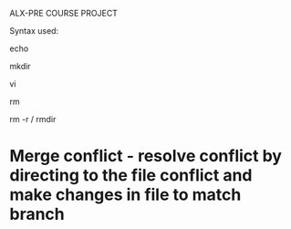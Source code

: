 ALX-PRE COURSE PROJECT

Syntax used:

echo

mkdir

vi

rm

rm -r / rmdir

# Merge conflict - resolve conflict by directing to the file conflict and make changes in file to match branch


